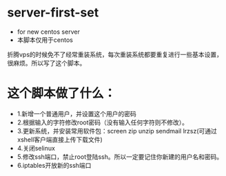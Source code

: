 # server-first-set
* for new centos server
* 本脚本仅用于centos

折腾vps的时候免不了经常重装系统，每次重装系统都要重复进行一些基本设置，很麻烦。所以写了这个脚本。
# 这个脚本做了什么：
- 1.新增一个普通用户，并设置这个用户的密码
- 2.根据输入的字符修改root密码（没有输入任何字符则不修改）。
- 3.更新系统，并安装常用软件包：screen zip unzip sendmail lrzsz(可通过xshell客户端直接上传下载文件)
- 4.关闭selinux
- 5.修改ssh端口，禁止root登陆ssh。所以一定要记住你新建的用户名和密码。
- 6.iptables开放新的ssh端口

